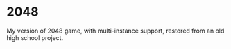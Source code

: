# 2048
My version of 2048 game, with multi-instance support, restored from
an old high school project.
